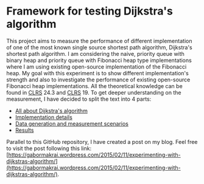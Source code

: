 Framework for testing Dijkstra's algorithm
===============================

This project aims to measure the performance of different implementation of one of the most known single source shortest path algorithm, Dijkstra's shortest path algorithm. I am considering the naive, priority queue with binary heap and priority queue with Fibonacci heap type implementations where I am using existing open-source implementation of the Fibonacci heap. My goal with this experiment is to show different implementation's strength and also to investigate the performance of existing open-source Fibonacci heap implementations. All the theoretical knowledge can be found in [CLRS](http://www.amazon.co.uk/Introduction-Algorithms-T-Cormen/dp/0262533057) 24.3 and [CLRS](http://www.amazon.co.uk/Introduction-Algorithms-T-Cormen/dp/0262533057) 19. To get deeper understanding on the measurement, I have decided to split the text into 4 parts:

* [All about Dijkstra's algorithm](https://github.com/gabormakrai/dijkstra-performance/blob/master/Dijkstra.md)
* [Implementation details](https://github.com/gabormakrai/dijkstra-performance/blob/master/Implementation.md)
* [Data generation and measurement scenarios](https://github.com/gabormakrai/dijkstra-performance/blob/master/Data.md)
* [Results](https://github.com/gabormakrai/dijkstra-performance/blob/master/Results.md)

Parallel to this GitHub repository, I have created a post on my blog. Feel free to visit the post following this link: [https://gabormakrai.wordpress.com/2015/02/11/experimenting-with-dijkstras-algorithm/](https://gabormakrai.wordpress.com/2015/02/11/experimenting-with-dijkstras-algorithm/).

<script>
  (function(i,s,o,g,r,a,m){i['GoogleAnalyticsObject']=r;i[r]=i[r]||function(){
  (i[r].q=i[r].q||[]).push(arguments)},i[r].l=1*new Date();a=s.createElement(o),
  m=s.getElementsByTagName(o)[0];a.async=1;a.src=g;m.parentNode.insertBefore(a,m)
  })(window,document,'script','//www.google-analytics.com/analytics.js','ga');

  ga('create', 'UA-59643671-2', 'auto');
  ga('send', 'pageview');

</script>
